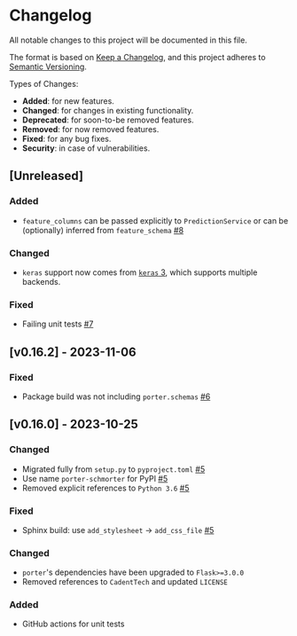 # Changelog

All notable changes to this project will be documented in this file.

The format is based on [Keep a Changelog](https://keepachangelog.com/en/1.0.0/),
and this project adheres to [Semantic Versioning](https://semver.org/spec/v2.0.0.html).

Types of Changes:
- **Added**: for new features.
- **Changed**: for changes in existing functionality.
- **Deprecated**: for soon-to-be removed features.
- **Removed**: for now removed features.
- **Fixed**: for any bug fixes.
- **Security**: in case of vulnerabilities.

## [Unreleased]

### Added
- `feature_columns` can be passed explicitly to `PredictionService` or can be (optionally) inferred from `feature_schema` [#8](https://github.com/dantegates/porter/pull/8)

### Changed
- `keras` support now comes from [`keras` 3](https://keras.io/getting_started/#installing-keras-3), which supports multiple backends.

### Fixed
- Failing unit tests [#7](https://github.com/dantegates/porter/pull/7)

## [v0.16.2] - 2023-11-06

### Fixed
- Package build was not including `porter.schemas` [#6](https://github.com/dantegates/porter/pull/6)

## [v0.16.0] - 2023-10-25

### Changed
- Migrated fully from `setup.py` to `pyproject.toml` [#5](https://github.com/dantegates/porter/pull/5)
- Use name `porter-schmorter` for PyPI [#5](https://github.com/dantegates/porter/pull/5)
- Removed explicit references to `Python 3.6` [#5](https://github.com/dantegates/porter/pull/5)

### Fixed
- Sphinx build: use `add_stylesheet` -> `add_css_file` [#5](https://github.com/dantegates/porter/pull/5)

### Changed
- `porter`'s dependencies have been upgraded to `Flask>=3.0.0`
- Removed references to `CadentTech` and updated `LICENSE`

### Added
- GitHub actions for unit tests
